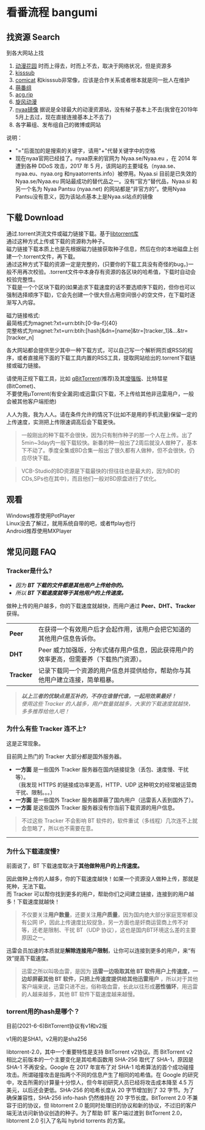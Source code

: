 
# 看番流程 bangumi

## 找资源 Search

到各大网站上找

1. [动漫花园](https://share.dmhy.org/topics/list?keyword=) 时而上得去，时而上不去，取决于网络状况，但是资源多
2. [kisssub](http://kisssub.org/search.php?keyword=)
3. [comicat](http://www.comicat.org/search.php?keyword=) 和kisssub非常像，应该是合作关系或者根本就是同一批人在维护
4. [萌番组](https://bangumi.moe/)
5. [acg.rip](https://acg.rip/?term=)
6. [旋风动漫](https://bt.xfsub.org/search.php?keyword=)
7. [nyaa镜像](https://nyaa.si/) 据说是全球最大的动漫资源站，没有梯子基本上不去(我曾在2019年5月上去过，现在直接连接基本上不去了)
8. 各字幕组、发布组自己的微博或网站

说明：
- "="后面加的是搜索的关键字，请用"+"代替关键字中的空格
- 现在nyaa官网已经挂了。nyaa原来的官网为 Nyaa.se/Nyaa.eu ，在 2014 年遭到各种 DDoS 攻击，2017 年 5 月，该网站的主要域名（nyaa.se、nyaa.eu、nyaa.org 和nyaatorrents.info）被停用。Nyaa.si 目前是已失效的 Nyaa.se/Nyaa.eu 网站最成功的替代品之一。没有“官方”替代品，Nyaa.si 和另一个名为 Nyaa Pantsu (nyaa.net) 的网站都是“非官方的”。使用Nyaa Pantsu没有意义，因为该站点基本上是Nyaa.si站点的镜像




## 下载 Download

通过.torrent洪流文件或磁力链接下载。基于[libtorrent库](https://github.com/arvidn/libtorrent/releases)  
通过这种方式上传或下载的资源称为种子。      
磁力链接下载本质上也是先根据磁力链接获取种子信息，然后在你的本地磁盘上创建一个.torrent文件，再下载。    
通过这种方式下载的资源一定是完整的，(只要你的下载工具没有奇怪的bug，)一般不用再次校验。.torrent文件中本身存有资源的各区块的哈希值，下载时自动会校验完整性。     
下载是一个个区块下载的(如果追求下载速度的话不要选顺序下载的，但你也可以强制选择顺序下载)，它会先创建一个很大但占用空间很小的空文件，在下载时逐渐写入内容。

磁力链接格式:   
最简格式为magnet:?xt=urn:btih:[0-9a-f]{40}  
完整格式为magnet:?xt=urn:btih:[hash]&dn=[name]&tr=[tracker_1]&...&tr=[tracker_n]

各大网站都会提供至少其中一种下载方式，可以自己写一个解析网页或RSS的程序，或者直接用下面的下载工具内置的RSS工具，提取网站给出的.torrent下载链接或磁力链接。

请使用正规下载工具，比如 [qBitTorrent](https://github.com/qbittorrent/qBittorrent)(推荐)及其[增强版](https://github.com/c0re100/qBittorrent-Enhanced-Edition/releases)、比特彗星(BitComet)、  
不要使用μTorrent(有安全漏洞)或迅雷(只下载，不上传给其他非迅雷用户，一般会被其他客户端拒绝)

人人为我，我为人人。请在条件允许的情况下(比如不是用的手机流量)保留一定的上传速度，实测把上传限速调高后会下载更快。

> 一般刚出的种下载不会很快，因为只有制作种子的那一个人在上传。出了5min~3day内一般下载较快。新番的种一般出了2周后就没人做种了，基本下不动了。季度全集或BD合集一般出了很久都有人做种，但不会很快，仍应尽快下载。

> VCB-Studio的BD资源是下载最快的(但往往也是最大的，因为BD的CDs,SPs也在其中)，而且他们一般对BD原盘进行了优化。

## 观看 

Windows推荐使用PotPlayer    
Linux没去了解过，就用系统自带的吧，或者ffplay也行   
Android推荐使用MXPlayer

## 常见问题 FAQ


### Tracker是什么?

- _因为 **BT 下载的文件都是其他用户上传给你的。**_
- _所以 **BT 下载速度就等于其他用户的上传速度。**_ 

做种上传的用户越多，你的下载速度就越快，而用户通过 **Peer、DHT、Tracker** 获得。  

|  |  |
| :---- | :---- |
| **Peer** | 在获得一个有效用户后才会起作用，该用户会把它知道的其他用户信息告诉你。 |
| **DHT** | Peer 威力加强版，分布式储存用户信息，因此获得用户的效率更高，但需要养（下载热门资源）。 |
| **Tracker** | 记录下载同一个资源的用户信息并提供给你，帮助你与其他用户建立连接，简单粗暴。 |

 > _**以上三者的优缺点是互补的，不存在谁替代谁，一起用效果最好！**_   
> _使用这些 Tracker 的人越多，用户数量就越多，大家的下载速度就越快，多多推荐给他人吧！_  


### 为什么有些 Tracker 连不上?

这是正常现象。  

目前网上热门的 Tracker 大部分都是国外服务器。  

- **一方面** 是一些国外 Tracker 服务器在国内链接捉急（丢包、速度慢、干扰等）。  
（我发现 HTTPS 的链接成功率更高，HTTP、UDP 这种明文的经常被运营商干扰、限制。。。）  
- **一方面** 是一些国外 Tracker 服务器屏蔽了国内用户（迅雷丢人丢到国外了）。  
- **一方面** 是这些国外 Tracker 服务器没有你当前下载资源的用户信息。  

> 不过这些 Tracker 不会影响 BT 软件的，软件重试（多线程）几次连不上就会忽略了，所以也不需要在意。

****

### 为什么下载速度慢?

前面说了，BT 下载速度取决于**其他做种用户的上传速度。**  

因此做种上传的人越多，你的下载速度越快！如果一个资源没人做种上传，那就是死种，无法下载。   
而 Tracker 可以帮你找到更多的用户，帮助你们之间建立链接，连接到的用户越多！下载速度就越快！  

> 不仅要关注**用户数量**，还要关注**用户质量**，因为国内绝大部分家庭宽带都没有公网 IP，因此上传速度比较捉急，另一方面也是奸商运营商上传不对等，还老是限制、干扰 BT（UDP 协议），这也是国内BT环境这么差的主要原因之一。  

迅雷会员加速的本质就是**解除连接用户限制**，让你可以连接到更多的用户，来“有效”提高下载速度。

> 迅雷之所以叫吸血雷，是因为 **迅雷一边吸取其他 BT 软件用户上传速度，一边却屏蔽其他 BT 软件，只把上传速度提供给其他迅雷用户** ，所以对于其他客户端来说，迅雷只进不出，俗称吸血雷，长此以往形成**恶性循环**，用迅雷的人越来越多，其他 BT 软件下载速度越来越慢。  


### torrent用的hash是哪个？

目前(2021-6-6)BitTorrent协议有v1和v2版

v1用的是SHA1，v2用的是sha256

libtorrent-2.0，其中一个重要特性是支持 BitTorrent v2协议。而 BitTorrent v2 相比之前版本的一个主要变化是其哈希函数用 SHA-256 取代了 SHA-1，原因是 SHA-1 不再安全。Google 在 2017 年宣布了对 SHA-1 哈希算法的首个成功碰撞攻击。所谓碰撞攻击是指两个不同的信息产生了相同的哈希值。在 Google 的研究中，攻击所需的计算量十分惊人，但今年初研究人员已经将攻击成本降至 4.5 万美元，以后还会更低。SHA-256 的哈希长度从 20 字节增加到了 32 字节。为了确保兼容性，SHA-256 info-hash 仍然维持在 20 字节长度。BitTorrent 2.0 不兼容于旧的协议，但 libtorrent 2.0 能同时处理旧的协议和新的协议，不过旧的客户端无法访问新协议创造的种子。为了帮助 BT 客户端过渡到 BitTorrent 2.0，libtorrent 2.0 引入了名叫 hybrid torrents 的方案。




